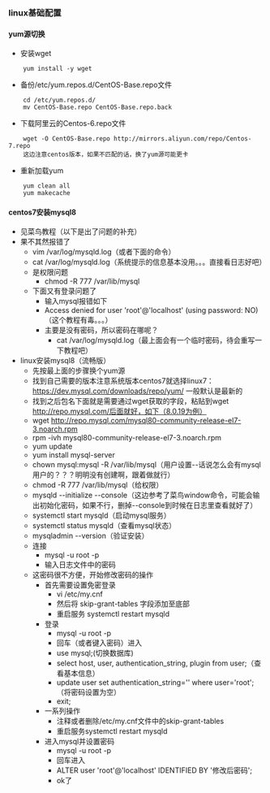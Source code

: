 ### linux基础配置
#### yum源切换
+ 安装wget
```
    yum install -y wget
```
+ 备份/etc/yum.repos.d/CentOS-Base.repo文件
```
    cd /etc/yum.repos.d/
    mv CentOS-Base.repo CentOS-Base.repo.back
```
+ 下载阿里云的Centos-6.repo文件
```
    wget -O CentOS-Base.repo http://mirrors.aliyun.com/repo/Centos-7.repo
    这边注意centos版本，如果不匹配的话，换了yum源可能更卡
```
+ 重新加载yum
```
    yum clean all
    yum makecache
```
#### centos7安装mysql8
+ 见菜鸟教程（以下是出了问题的补充）
+ 果不其然报错了
    + vim /var/log/mysqld.log（或者下面的命令）
    + cat /var/log/mysqld.log（系统提示的信息基本没用。。。直接看日志好吧）
    + 是权限问题
        + chmod -R 777 /var/lib/mysql
    + 下面又有登录问题了
        + 输入mysql报错如下
        + Access denied for user 'root'@'localhost' (using password: NO)（这个教程有毒。。。）
        + 主要是没有密码，所以密码在哪呢？
            + cat /var/log/mysqld.log（最上面会有一个临时密码，待会重写一下教程吧）
+ linux安装mysql8（流畅版）
    + 先按最上面的步骤换个yum源
    + 找到自己需要的版本注意系统版本centos7就选择linux7：https://dev.mysql.com/downloads/repo/yum/ 一般默认是最新的
    + 找到之后包名下面就是需要通过wget获取的字段，粘贴到wget http://repo.mysql.com/后面就好，如下（8.0.19为例）
    + wget http://repo.mysql.com/mysql80-community-release-el7-3.noarch.rpm
    + rpm -ivh mysql80-community-release-el7-3.noarch.rpm
    + yum update
    + yum install mysql-server
    + chown mysql:mysql -R /var/lib/mysql（用户设置--话说怎么会有mysql用户的？？？明明没有创建啊，跟着做就行）
    + chmod -R 777 /var/lib/mysql（给权限）
    + mysqld --initialize --console（这边参考了菜鸟window命令，可能会输出初始化密码，如果不行，删掉--console到时候在日志里查看就好了）
    + systemctl start mysqld（启动mysql服务）
    + systemctl status mysqld（查看mysql状态）
    + mysqladmin --version（验证安装）
    + 连接
        + mysql -u root -p
        + 输入日志文件中的密码
    + 这密码很不方便，开始修改密码的操作
        + 首先需要设置免密登录
            + vi /etc/my.cnf
            + 然后将 skip-grant-tables 字段添加至底部
            + 重启服务 systemctl restart mysqld
        + 登录 
            + mysql -u root -p
            + 回车（或者键入密码）进入
            + use mysql;(切换数据库)
            + select host, user, authentication_string, plugin from user;（查看基本信息）
            + update user set authentication_string='' where user='root';（将密码设置为空）
            + exit;
        + 一系列操作
            + 注释或者删除/etc/my.cnf文件中的skip-grant-tables 
            + 重启服务systemctl restart mysqld
        + 进入mysql并设置密码   
            + mysql -u root -p
            + 回车进入
            + ALTER user 'root'@'localhost' IDENTIFIED BY '修改后密码';
            + ok了
